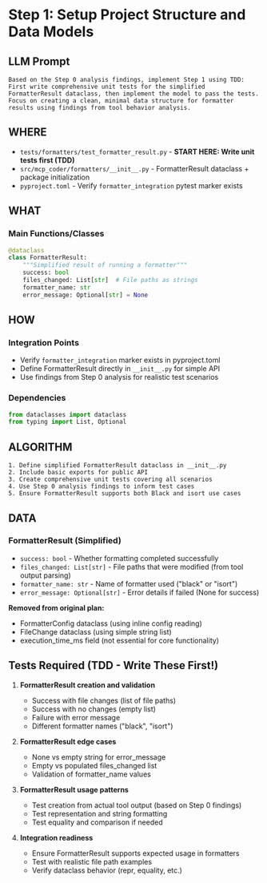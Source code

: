 # Step 1: Setup Project Structure and Data Models

## LLM Prompt
```
Based on the Step 0 analysis findings, implement Step 1 using TDD: First write comprehensive unit tests for the simplified FormatterResult dataclass, then implement the model to pass the tests. Focus on creating a clean, minimal data structure for formatter results using findings from tool behavior analysis.
```

## WHERE
- `tests/formatters/test_formatter_result.py` - **START HERE: Write unit tests first (TDD)**
- `src/mcp_coder/formatters/__init__.py` - FormatterResult dataclass + package initialization
- `pyproject.toml` - Verify `formatter_integration` pytest marker exists

## WHAT
### Main Functions/Classes
```python
@dataclass
class FormatterResult:
    """Simplified result of running a formatter"""
    success: bool
    files_changed: List[str]  # File paths as strings
    formatter_name: str
    error_message: Optional[str] = None
```

## HOW
### Integration Points
- Verify `formatter_integration` marker exists in pyproject.toml
- Define FormatterResult directly in `__init__.py` for simple API
- Use findings from Step 0 analysis for realistic test scenarios

### Dependencies
```python
from dataclasses import dataclass
from typing import List, Optional
```

## ALGORITHM
```
1. Define simplified FormatterResult dataclass in __init__.py
2. Include basic exports for public API
3. Create comprehensive unit tests covering all scenarios
4. Use Step 0 analysis findings to inform test cases
5. Ensure FormatterResult supports both Black and isort use cases
```

## DATA
### FormatterResult (Simplified)
- `success: bool` - Whether formatting completed successfully
- `files_changed: List[str]` - File paths that were modified (from tool output parsing)
- `formatter_name: str` - Name of formatter used ("black" or "isort")
- `error_message: Optional[str]` - Error details if failed (None for success)

**Removed from original plan:**
- FormatterConfig dataclass (using inline config reading)
- FileChange dataclass (using simple string list)
- execution_time_ms field (not essential for core functionality)

## Tests Required (TDD - Write These First!)
1. **FormatterResult creation and validation**
   - Success with file changes (list of file paths)
   - Success with no changes (empty list)
   - Failure with error message
   - Different formatter names ("black", "isort")

2. **FormatterResult edge cases**
   - None vs empty string for error_message
   - Empty vs populated files_changed list
   - Validation of formatter_name values

3. **FormatterResult usage patterns**
   - Test creation from actual tool output (based on Step 0 findings)
   - Test representation and string formatting
   - Test equality and comparison if needed

4. **Integration readiness**
   - Ensure FormatterResult supports expected usage in formatters
   - Test with realistic file path examples
   - Verify dataclass behavior (repr, equality, etc.)
